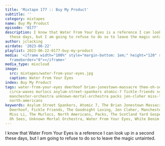 ```yaml
---
title: 'Mixtape 177 :: Buy My Product'
subtitle: ''
category: mixtapes
name: Buy My Product
episode: '0177'
description: I know that Water From Your Eyes is a reference I can look up in a second
  these days, but I am going to refuse to do so to leave the magic untainted.
author: jclacking
airdate: '2023-06-22'
playlist: 2023-06-22-0177-buy-my-product
media: '<iframe width="100%" style="margin-bottom: 1em;" height="120" src="https://www.mixcloud.com/widget/iframe/?feed=%2Flouderthanwar%2Fthe-mixtape-buy-my-product%2F&hide_artwork=1&hide_cover=1&light=1"
  frameborder="0"></iframe>'
media_type: mixcloud
image:
  src: mixtapes/water-from-your-eyes.jpg
  caption: Water From Your Eyes
index: Buy My Product
tags: water-from-your-eyes deerhoof brian-jonestown-massacre thee-oh-sees white-denim
  circa-waves murlocs asylum-street-spankers atomic-7 fickle-friends scotland-yard-gospel-choir
  manchester-orchestra unknown-mortal-orchestra packs jen-cloher miss-li goodnight-loving
  north-americans
keywords: Asylum Street Spankers, Atomic 7, The Brian Jonestown Massacre, Circa Waves,
  Deerhoof, Fickle Friends, The Goodnight Loving, Jen Cloher, Manchester Orchestra,
  Miss Li, The Murlocs, North Americans, Packs, The Scotland Yard Gospel Choir, Thee
  Oh Sees, Unknown Mortal Orchestra, Water From Your Eyes, White Denim
---
```

I know that Water From Your Eyes is a reference I can look up in a second these days, but I am going to refuse to do so to leave the magic untainted.
